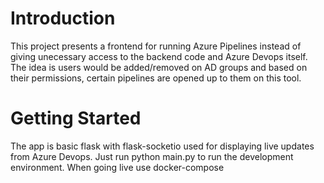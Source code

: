 # Introduction 
This project presents a frontend for running Azure Pipelines instead of giving unecessary access to the backend code and Azure Devops itself.
The idea is users would be added/removed on AD groups and based on their permissions, certain pipelines are opened up to them on this tool.

# Getting Started
The app is basic flask with flask-socketio used for displaying live updates from Azure Devops. Just run python main.py to run the development environment. When going live use docker-compose
